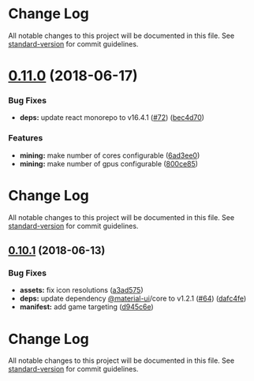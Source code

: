 # Change Log

All notable changes to this project will be documented in this file. See [standard-version](https://github.com/conventional-changelog/standard-version) for commit guidelines.

# [0.11.0](https://github.com/lmachens/raccoon-miner/compare/v0.10.1...v0.11.0) (2018-06-17)


### Bug Fixes

* **deps:** update react monorepo to v16.4.1 ([#72](https://github.com/lmachens/raccoon-miner/issues/72)) ([bec4d70](https://github.com/lmachens/raccoon-miner/commit/bec4d70))


### Features

* **mining:** make number of cores configurable ([6ad3ee0](https://github.com/lmachens/raccoon-miner/commit/6ad3ee0))
* **mining:** make number of gpus configurable ([800ce85](https://github.com/lmachens/raccoon-miner/commit/800ce85))



# Change Log

All notable changes to this project will be documented in this file. See [standard-version](https://github.com/conventional-changelog/standard-version) for commit guidelines.

## [0.10.1](https://github.com/lmachens/raccoon-miner/compare/v0.10.0...v0.10.1) (2018-06-13)


### Bug Fixes

* **assets:** fix icon resolutions ([a3ad575](https://github.com/lmachens/raccoon-miner/commit/a3ad575))
* **deps:** update dependency [@material-ui](https://github.com/material-ui)/core to v1.2.1 ([#64](https://github.com/lmachens/raccoon-miner/issues/64)) ([dafc4fe](https://github.com/lmachens/raccoon-miner/commit/dafc4fe))
* **manifest:** add game targeting ([d945c6e](https://github.com/lmachens/raccoon-miner/commit/d945c6e))



# Change Log

All notable changes to this project will be documented in this file. See [standard-version](https://github.com/conventional-changelog/standard-version) for commit guidelines.
